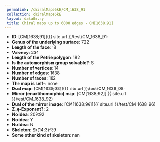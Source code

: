 ```yaml
--- 
 permalink: /chiralMaps6kE/CM_1638_91 
 collection: chiralMaps6kE
 layout: dataEntry
 title: Chiral maps up to 6000 edges - CM[1638;91]
---
```


- **ID**: [CM[1638;91]]({{ site.url }}/test/CM_1638_91)
- **Genus of the underlying surface**: 722
- **Length of the face**: 18
- **Valency**: 234
- **Length of the Petrie polygon**: 182
- **Is the automorphism group solvable?**: S
- **Number of vertices**: 14
- **Number of edges**: 1638
- **Number of faces**: 182
- **The map is self-**: none
- **Dual map**: [CM[1638;98]]({{ site.url }}/test/CM_1638_98)
- **Mirror (enantihomorphic) map**: [CM[1638;92]]({{ site.url }}/test/CM_1638_92)
- **Dual of the mirror image**: [CM[1638;96]]({{ site.url }}/test/CM_1638_96)
- **Z_q-Exponent?**: 2
- **No idea**:  209:92
- **No idea**: Y
- **No idea**: N
- **Skeleton**: Sk(14;3)^39
- **Some other kind of skeleton**: nan
